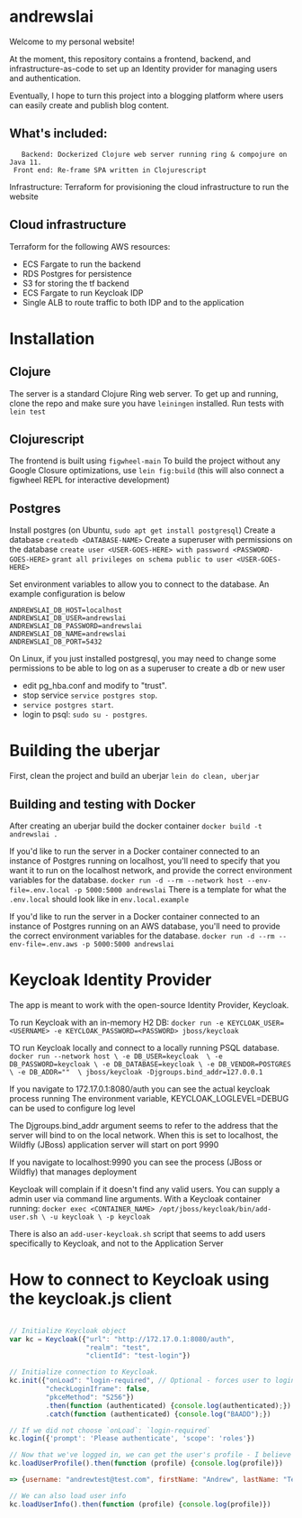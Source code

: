 # andrewslai

Welcome to my personal website! 

At the moment, this repository contains a frontend, backend, and
infrastructure-as-code to set up an Identity provider for managing users and
authentication.

Eventually, I hope to turn this project into a blogging platform where users can
easily create and publish blog content.

## What's included:

       Backend: Dockerized Clojure web server running ring & compojure on Java 11.
     Front end: Re-frame SPA written in Clojurescript
Infrastructure: Terraform for provisioning the cloud infrastructure to run the website

## Cloud infrastructure
Terraform for the following AWS resources:
- ECS Fargate to run the backend
- RDS Postgres for persistence
- S3 for storing the tf backend
- ECS Fargate to run Keycloak IDP
- Single ALB to route traffic to both IDP and to the application

# Installation
## Clojure
The server is a standard Clojure Ring web server.
To get up and running, clone the repo and make sure you have `leiningen` installed.
Run tests with `lein test`

## Clojurescript
The frontend is built using `figwheel-main`
To build the project without any Google Closure optimizations, use `lein
fig:build` (this will also connect a figwheel REPL for interactive development)

## Postgres
Install postgres (on Ubuntu, `sudo apt get install postgresql`)
Create a database `createdb <DATABASE-NAME>` 
Create a superuser with permissions on the database
`create user <USER-GOES-HERE> with password <PASSWORD-GOES-HERE>`
`grant all privileges on schema public to user <USER-GOES-HERE>`

Set environment variables to allow you to connect to the database.
An example configuration is below
```
ANDREWSLAI_DB_HOST=localhost
ANDREWSLAI_DB_USER=andrewslai
ANDREWSLAI_DB_PASSWORD=andrewslai
ANDREWSLAI_DB_NAME=andrewslai
ANDREWSLAI_DB_PORT=5432
```

On Linux, if you just installed postgresql, you may need to change some
permissions to be able to log on as a superuser to create a db or new user

- edit pg_hba.conf and modify to "trust". 
- stop service `service postgres stop`. 
- `service postgres start`. 
- login to psql: `sudo su - postgres`. 


# Building the uberjar
First, clean the project and build an uberjar `lein do clean, uberjar`

## Building and testing with Docker
After creating an uberjar build the docker container `docker build -t andrewslai .`

If you'd like to run the server in a Docker container connected to an instance
of Postgres running on localhost, you'll need to specify that you want it to run
on the localhost network, and provide the correct environment variables for the
database.
`docker run -d --rm --network host --env-file=.env.local -p 5000:5000 andrewslai`
There is a template for what the `.env.local` should look like in `env.local.example`

If you'd like to run the server in a Docker container connected to an instance
of Postgres running on an AWS database, you'll need to provide the correct
environment variables for the database.
`docker run -d --rm --env-file=.env.aws -p 5000:5000 andrewslai`



# Keycloak Identity Provider
The app is meant to work with the open-source Identity Provider, Keycloak. 

To run Keycloak with an in-memory H2 DB: 
`docker run -e KEYCLOAK_USER=<USERNAME> -e KEYCLOAK_PASSWORD=<PASSWORD> jboss/keycloak`

TO run Keycloak locally and connect to a locally running PSQL database.
`docker run --network host \
            -e DB_USER=keycloak  \
            -e DB_PASSWORD=keycloak \
            -e DB_DATABASE=keycloak \
            -e DB_VENDOR=POSTGRES \
            -e DB_ADDR=""  \
            jboss/keycloak -Djgroups.bind_addr=127.0.0.1`

If you navigate to 172.17.0.1:8080/auth you can see the actual keycloak process
running The environment variable, KEYCLOAK_LOGLEVEL=DEBUG can be used to
configure log level

The Djgroups.bind_addr argument seems to refer to the address that the server
will bind to on the local network. When this is set to localhost, the Wildfly
(JBoss) application server will start on port 9990

If you navigate to localhost:9990 you can see the process (JBoss or Wildfly)
that manages deployment

Keycloak will complain if it doesn't find any valid users. You can supply a
admin user via command line arguments. With a Keycloak container running:
`docker exec <CONTAINER_NAME> /opt/jboss/keycloak/bin/add-user.sh \
        -u keycloak \
        -p keycloak`

There is also an `add-user-keycloak.sh` script that seems to add users
specifically to Keycloak, and not to the Application Server


# How to connect to Keycloak using the keycloak.js client


``` javascript

// Initialize Keycloak object
var kc = Keycloak({"url": "http://172.17.0.1:8080/auth",
                   "realm": "test", 
                   "clientId": "test-login"})

// Initialize connection to Keycloak.
kc.init({"onLoad": "login-required", // Optional - forces user to login at init time
         "checkLoginIframe": false,
         "pkceMethod": "S256"})
         .then(function (authenticated) {console.log(authenticated);})
         .catch(function (authenticated) {console.log("BAADD");})

// If we did not choose `onLoad`: `login-required`
kc.login({'prompt': 'Please authenticate', 'scope': 'roles'})

// Now that we've logged in, we can get the user's profile - I believe this also loads kc.token and kc.idToken, which are the JWTs used to access Keycloak
kc.loadUserProfile().then(function (profile) {console.log(profile)})

=> {username: "andrewtest@test.com", firstName: "Andrew", lastName: "Test", email: "andrewtest@test.com", emailVerified: false, …}attributes: {}email: "andrewtest@test.com"emailVerified: falsefirstName: "Andrew"lastName: "Test"username: "andrewtest@test.com"__proto__: Object

// We can also load user info
kc.loadUserInfo().then(function (profile) {console.log(profile)})

```

